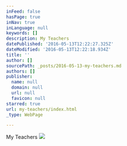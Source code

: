 ```yaml
---
inFeed: false
hasPage: true
inNav: true
inLanguage: null
keywords: []
description: My Teachers
datePublished: '2016-05-13T12:22:27.325Z'
dateModified: '2016-05-13T12:22:18.934Z'
title: ''
author: []
sourcePath: _posts/2016-05-13-my-teachers.md
authors: []
publisher:
  name: null
  domain: null
  url: null
  favicon: null
starred: true
url: my-teachers/index.html
_type: WebPage

---
```

My Teachers
![](https://the-grid-user-content.s3-us-west-2.amazonaws.com/45714cde-baa1-4d7f-8dcf-4841c57a9267.jpg)